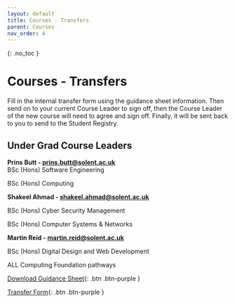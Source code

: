 ```yaml
---
layout: default
title: Courses - Transfers
parent: Courses
nav_order: 4
---
```


{: .no_toc }

# Courses - Transfers

Fill in the internal transfer form using the guidance sheet information. Then send on to your current Course Leader to sign off, then the Course Leader of the new course will need to agree and sign off. Finally, it will be sent back to you to send to the Student Registry.


## Under Grad Course Leaders

**Prins Butt - prins.butt@solent.ac.uk**	
BSc (Hons) Software Engineering

BSc (Hons) Computing

**Shakeel Ahmad - shakeel.ahmad@solent.ac.uk**

BSc (Hons) Cyber Security Management

BSc (Hons) Computer Systems & Networks 

**Martin Reid - martin.reid@solent.ac.uk**

BSc (Hons) Digital Design and Web Development

ALL Computing Foundation pathways

[Download Guidance Sheet](https://ssu-my.sharepoint.com/:w:/g/personal/martin_reid_solent_ac_uk/ESvs9cSGLjZItRWGVsQT8RMB3i-O2Ds_qQk0IPrXloGPPg?e=OWzuBF){: .btn .btn-purple }

[Transfer Form](https://ssu-my.sharepoint.com/:w:/g/personal/martin_reid_solent_ac_uk/ESvs9cSGLjZItRWGVsQT8RMB3i-O2Ds_qQk0IPrXloGPPg?e=U5HwSy){: .btn .btn-purple }

